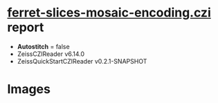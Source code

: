 # [ferret-slices-mosaic-encoding.czi](https://zenodo.org/record/6637864/files/ferret-slices-mosaic-encoding.czi) report
 - **Autostitch** = false
 - ZeissCZIReader v6.14.0
 - ZeissQuickStartCZIReader v0.2.1-SNAPSHOT

# Images 

